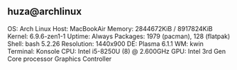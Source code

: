 huza@archlinux
-------------- 
OS: Arch Linux 
Host: MacBookAir
Memory: 2844672KiB / 8917824KiB 
Kernel: 6.9.6-zen1-1 
Uptime: Always
Packages: 1979 (pacman), 128 (flatpak) 
Shell: bash 5.2.26
Resolution: 1440x900 
DE: Plasma 6.1.1 
WM: kwin 
Terminal: Konsole
CPU: Intel i5-8250U (8) @ 2.600GHz 
GPU: Intel 3rd Gen Core processor Graphics Controller  
          









<!---
khuzaa/khuzaa is a ✨ special ✨ repository because its `README.md` (this file) appears on your GitHub profile.
You can click the Preview link to take a look at your changes.
--->
